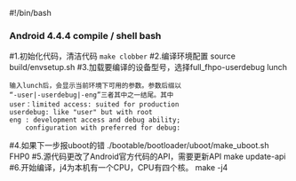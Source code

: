 #!/bin/bash
### Android 4.4.4 compile / shell bash
#1.初始化代码，清洁代码
`make clobber`
#2.编译环境配置
source build/envsetup.sh
#3.加载要编译的设备型号，选择full_fhpo-userdebug
lunch
```
输入lunch后，会显示当前环境下可用的参数。参数后缀以
“-user|-userdebug|-eng”三者其中之一结尾。其中
user：limited access: suited for production
userdebug: like "user" but with root 
eng : development access and debug ability;
	configuration with preferred for debug: 
```
#4.如果下一步报uboot的错
./bootable/bootloader/uboot/make_uboot.sh FHP0
#5.源代码更改了Android官方代码的API，需要更新API
make update-api
#6.开始编译，j4为本机有一个CPU，CPU有四个核。 
make -j4

